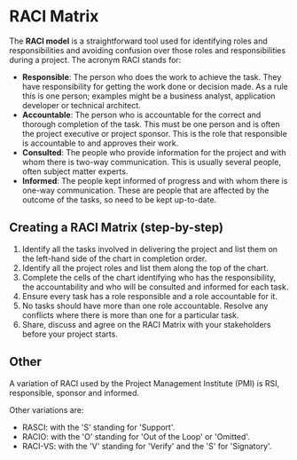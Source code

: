 # RACI Matrix

The __RACI model__ is a straightforward tool used for identifying roles and responsibilities and avoiding confusion over those roles and responsibilities during a project. The acronym RACI stands for:

* __Responsible__: The person who does the work to achieve the task. They have responsibility for getting the work done or decision made. As a rule this is one person; examples might be a business analyst, application developer or technical architect.
* __Accountable__: The person who is accountable for the correct and thorough completion of the task. This must be one person and is often the project executive or project sponsor. This is the role that responsible is accountable to and approves their work.
* __Consulted__: The people who provide information for the project and with whom there is two-way communication. This is usually several people, often subject matter experts.
* __Informed__: The people kept informed of progress and with whom there is one-way communication. These are people that are affected by the outcome of the tasks, so need to be kept up-to-date.

## Creating a RACI Matrix (step-by-step)

1. Identify all the tasks involved in delivering the project and list them on the left-hand side of the chart in completion order.
2. Identify all the project roles and list them along the top of the chart.
3. Complete the cells of the chart identifying who has the responsibility, the accountability and who will be consulted and informed for each task.
4. Ensure every task has a role responsible and a role accountable for it.
5. No tasks should have more than one role accountable. Resolve any conflicts where there is more than one for a particular task.
6. Share, discuss and agree on the RACI Matrix with your stakeholders before your project starts.

## Other

A variation of RACI used by the Project Management Institute (PMI) is RSI, responsible, sponsor and informed.

Other variations are:
* RASCI: with the 'S' standing for 'Support'.
* RACIO: with the 'O' standing for 'Out of the Loop' or 'Omitted'.
* RACI-VS: with the 'V' standing for 'Verify' and the 'S' for 'Signatory'.
